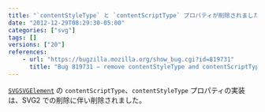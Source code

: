 ```yaml
---
title: "`contentStyleType` と `contentScriptType` プロパティが削除されました"
date: "2012-12-29T08:29:30-05:00"
categories: ["svg"]
tags: []
versions: ["20"]
references:
    - url: "https://bugzilla.mozilla.org/show_bug.cgi?id=819731"
      title: "Bug 819731 – remove contentStyleType and contentScriptType from SVGSVGElement"
---
```

[`SVGSVGElement`](https://developer.mozilla.org/docs/DOM/SVGSVGElement) の `contentScriptType`、`contentStyleType` プロパティの実装は、SVG2 での削除に伴い削除されました。
